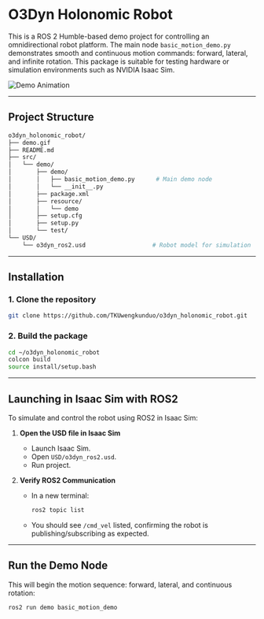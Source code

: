 # O3Dyn Holonomic Robot

This is a ROS 2 Humble-based demo project for controlling an omnidirectional robot platform. The main node `basic_motion_demo.py` demonstrates smooth and continuous motion commands: forward, lateral, and infinite rotation. This package is suitable for testing hardware or simulation environments such as NVIDIA Isaac Sim.

![Demo Animation](demo.gif)

---

## Project Structure

```bash
o3dyn_holonomic_robot/
├── demo.gif
├── README.md
├── src/
│   └── demo/
│       ├── demo/
│       │   ├── basic_motion_demo.py      # Main demo node
│       │   └── __init__.py
│       ├── package.xml
│       ├── resource/
│       │   └── demo
│       ├── setup.cfg
│       ├── setup.py
│       └── test/
└── USD/
    └── o3dyn_ros2.usd                   # Robot model for simulation
```

---

## Installation

### 1. Clone the repository

```bash
git clone https://github.com/TKUwengkunduo/o3dyn_holonomic_robot.git
```

### 2. Build the package

```bash
cd ~/o3dyn_holonomic_robot
colcon build
source install/setup.bash
```

---

## Launching in Isaac Sim with ROS2

To simulate and control the robot using ROS2 in Isaac Sim:

1. **Open the USD file in Isaac Sim**
   - Launch Isaac Sim.
   - Open `USD/o3dyn_ros2.usd`.
   - Run project.

2. **Verify ROS2 Communication**
   - In a new terminal:

     ```bash
     ros2 topic list
     ```

   - You should see `/cmd_vel` listed, confirming the robot is publishing/subscribing as expected.

---

## Run the Demo Node

This will begin the motion sequence: forward, lateral, and continuous rotation:

```bash
ros2 run demo basic_motion_demo
```
